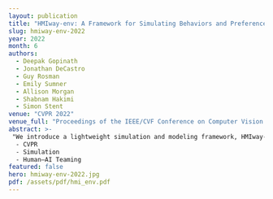 ```yaml
---
layout: publication
title: "HMIway-env: A Framework for Simulating Behaviors and Preferences to Support Human–AI Teaming in Driving"
slug: hmiway-env-2022
year: 2022
month: 6
authors:
  - Deepak Gopinath
  - Jonathan DeCastro
  - Guy Rosman
  - Emily Sumner
  - Allison Morgan
  - Shabnam Hakimi
  - Simon Stent
venue: "CVPR 2022"
venue_full: "Proceedings of the IEEE/CVF Conference on Computer Vision and Pattern Recognition (CVPR 2022), pp. 4342–4350."
abstract: >-
 "We introduce a lightweight simulation and modeling framework, HMIway-env, for studying human-machine teaming in the context of driving. The goal of the framework is to accelerate the development of adaptive AI systems which can respond to individual driver states, traits, and preferences, by serving as a data-generation engine and training environment for learning personalized human-AI teaming policies. We extend highway-env, an OpenAI Gym-based simulator environment, to enable specification of human driver behavior, and design of vehicle-driver interactions and outcomes. We describe one instance of our framework incorporating models for distracted and cautious driving, which we validate through crowd-sourced feedback, and show early experimental results toward the training of better intervention policies."
  - CVPR
  - Simulation
  - Human–AI Teaming
featured: false
hero: hmiway-env-2022.jpg
pdf: /assets/pdf/hmi_env.pdf
---
```

